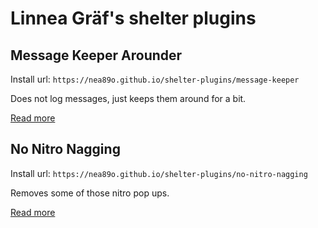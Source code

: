 # Linnea Gräf's shelter plugins
## Message Keeper Arounder

Install url: `https://nea89o.github.io/shelter-plugins/message-keeper`

Does not log messages, just keeps them around for a bit.

[Read more](./message-keeper/)
## No Nitro Nagging

Install url: `https://nea89o.github.io/shelter-plugins/no-nitro-nagging`

Removes some of those nitro pop ups.

[Read more](./no-nitro-nagging/)
